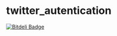 # twitter_autentication
[![Bitdeli Badge](https://d2weczhvl823v0.cloudfront.net/tarunrathi999/blog_based_on_rails/trend.png)](https://bitdeli.com/free "Bitdeli Badge")
